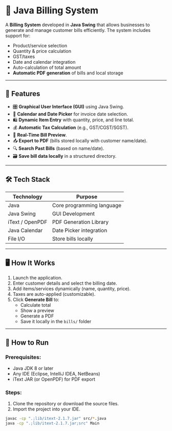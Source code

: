 # 🧾 Java Billing System

A **Billing System** developed in **Java Swing** that allows businesses to generate and manage customer bills efficiently. The system includes support for:

- Product/service selection
- Quantity & price calculation
- GST/taxes
- Date and calendar integration
- Auto-calculation of total amount
- **Automatic PDF generation** of bills and local storage

---

## 📌 Features

- 🎛️ **Graphical User Interface (GUI)** using Java Swing.
- 📅 **Calendar and Date Picker** for invoice date selection.
- 🛍️ **Dynamic Item Entry** with quantity, price, and line total.
- 💰 **Automatic Tax Calculation** (e.g., GST/CGST/SGST).
- 🧾 **Real-Time Bill Preview**.
- 📤 **Export to PDF** (bills stored locally with customer name/date).
- 🔍 **Search Past Bills** (based on name/date).
- 🗃️ **Save bill data locally** in a structured directory.

---

## 🛠️ Tech Stack

| Technology       | Purpose                        |
|------------------|--------------------------------|
| Java             | Core programming language      |
| Java Swing       | GUI Development                |
| iText / OpenPDF  | PDF Generation Library         |
| Java Calendar    | Date Picker integration        |
| File I/O         | Store bills locally            |


---

## 🖥️ How It Works

1. Launch the application.
2. Enter customer details and select the billing date.
3. Add items/services dynamically (name, quantity, price).
4. Taxes are auto-applied (customizable).
5. Click **Generate Bill** to:
   - Calculate total
   - Show a preview
   - Generate a PDF
   - Save it locally in the `bills/` folder

---

## 🔧 How to Run

### Prerequisites:
- Java JDK 8 or later
- Any IDE (Eclipse, IntelliJ IDEA, NetBeans)
- iText JAR (or OpenPDF) for PDF export

### Steps:

1. Clone the repository or download the source files.
2. Import the project into your IDE.


```bash
javac -cp ".;lib/itext-2.1.7.jar" src/*.java
java -cp ".;lib/itext-2.1.7.jar;src" Main


